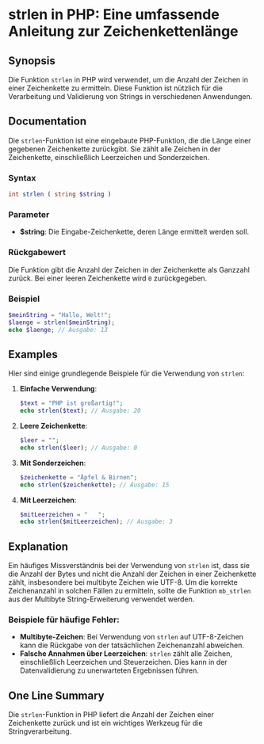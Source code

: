 <!--
Meta Description: # strlen in PHP: Eine umfassende Anleitung zur Zeichenkettenlänge ## Synopsis Die Funktion `strlen` in PHP wird verwendet, um die Anzahl der Zeichen i...
Meta Keywords: die, strlen, php, der, zeichenkette
-->

# strlen in PHP: Eine umfassende Anleitung zur Zeichenkettenlänge

## Synopsis
Die Funktion `strlen` in PHP wird verwendet, um die Anzahl der Zeichen in einer Zeichenkette zu ermitteln. Diese Funktion ist nützlich für die Verarbeitung und Validierung von Strings in verschiedenen Anwendungen.

## Documentation
Die `strlen`-Funktion ist eine eingebaute PHP-Funktion, die die Länge einer gegebenen Zeichenkette zurückgibt. Sie zählt alle Zeichen in der Zeichenkette, einschließlich Leerzeichen und Sonderzeichen.

### Syntax
```php
int strlen ( string $string )
```

### Parameter
- **$string**: Die Eingabe-Zeichenkette, deren Länge ermittelt werden soll.

### Rückgabewert
Die Funktion gibt die Anzahl der Zeichen in der Zeichenkette als Ganzzahl zurück. Bei einer leeren Zeichenkette wird `0` zurückgegeben.

### Beispiel
```php
$meinString = "Hallo, Welt!";
$laenge = strlen($meinString);
echo $laenge; // Ausgabe: 13
```

## Examples
Hier sind einige grundlegende Beispiele für die Verwendung von `strlen`:

1. **Einfache Verwendung**:
   ```php
   $text = "PHP ist großartig!";
   echo strlen($text); // Ausgabe: 20
   ```

2. **Leere Zeichenkette**:
   ```php
   $leer = "";
   echo strlen($leer); // Ausgabe: 0
   ```

3. **Mit Sonderzeichen**:
   ```php
   $zeichenkette = "Äpfel & Birnen";
   echo strlen($zeichenkette); // Ausgabe: 15
   ```

4. **Mit Leerzeichen**:
   ```php
   $mitLeerzeichen = "   ";
   echo strlen($mitLeerzeichen); // Ausgabe: 3
   ```

## Explanation
Ein häufiges Missverständnis bei der Verwendung von `strlen` ist, dass sie die Anzahl der Bytes und nicht die Anzahl der Zeichen in einer Zeichenkette zählt, insbesondere bei multibyte Zeichen wie UTF-8. Um die korrekte Zeichenanzahl in solchen Fällen zu ermitteln, sollte die Funktion `mb_strlen` aus der Multibyte String-Erweiterung verwendet werden.

### Beispiele für häufige Fehler:
- **Multibyte-Zeichen**: Bei Verwendung von `strlen` auf UTF-8-Zeichen kann die Rückgabe von der tatsächlichen Zeichenanzahl abweichen.
- **Falsche Annahmen über Leerzeichen**: `strlen` zählt alle Zeichen, einschließlich Leerzeichen und Steuerzeichen. Dies kann in der Datenvalidierung zu unerwarteten Ergebnissen führen.

## One Line Summary
Die `strlen`-Funktion in PHP liefert die Anzahl der Zeichen einer Zeichenkette zurück und ist ein wichtiges Werkzeug für die Stringverarbeitung.